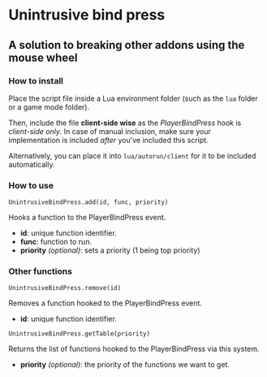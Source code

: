 # Unintrusive bind press

## A solution to breaking other addons using the mouse wheel

### How to install

Place the script file inside a Lua environment folder (such as the `lua` folder or a game mode folder).

Then, include the file **client-side wise** as the _PlayerBindPress_ hook is _client-side only_. In case of manual inclusion, make sure your implementation is included _after_ you've included this script.

Alternatively, you can place it into `lua/autorun/client` for it to be included automatically.

### How to use

`UnintrusiveBindPress.add(id, func, priority)`

Hooks a function to the PlayerBindPress event.

+ **id**: unique function identifier.
+ **func**: function to run.
+ **priority** _(optional)_: sets a priority (1 being top priority)

### Other functions

`UnintrusiveBindPress.remove(id)`

Removes a function hooked to the PlayerBindPress event.

+ **id**: unique function identifier.

`UnintrusiveBindPress.getTable(priority)`

Returns the list of functions hooked to the PlayerBindPress via this system.

+ **priority** _(optional)_: the priority of the functions we want to get.
